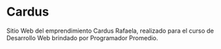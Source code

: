 # Cardus
Sitio Web del emprendimiento Cardus Rafaela, realizado para el curso de Desarrollo Web brindado por Programador Promedio.
